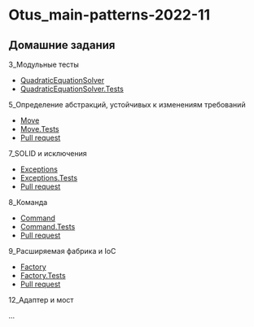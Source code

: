 # Otus_main-patterns-2022-11

## Домашние задания

3_Модульные тесты
* [QuadraticEquationSolver](https://github.com/YellowFive5/Otus_main-patterns-2022-11/tree/main/QuadraticEquationSolver)
* [QuadraticEquationSolver.Tests](https://github.com/YellowFive5/Otus_main-patterns-2022-11/tree/main/QuadraticEquationSolver.Tests)

5_Определение абстракций, устойчивых к изменениям требований
* [Move](https://github.com/YellowFive5/Otus_main-patterns-2022-11/tree/main/Move)
* [Move.Tests](https://github.com/YellowFive5/Otus_main-patterns-2022-11/tree/main/Move.Tests)
* [Pull request](https://github.com/YellowFive5/Otus_main-patterns-2022-11/pull/1)

7_SOLID и исключения

* [Exceptions](https://github.com/YellowFive5/Otus_main-patterns-2022-11/tree/main/Exceptions)
* [Exceptions.Tests](https://github.com/YellowFive5/Otus_main-patterns-2022-11/tree/main/Exceptions.Tests)
* [Pull request](https://github.com/YellowFive5/Otus_main-patterns-2022-11/pull/2)

8_Команда

* [Command](https://github.com/YellowFive5/Otus_main-patterns-2022-11/tree/main/Command)
* [Command.Tests](https://github.com/YellowFive5/Otus_main-patterns-2022-11/tree/main/Command.Tests)
* [Pull request](https://github.com/YellowFive5/Otus_main-patterns-2022-11/pull/3)

9_Расширяемая фабрика и IoC

* [Factory](https://github.com/YellowFive5/Otus_main-patterns-2022-11/tree/main/Factory)
* [Factory.Tests](https://github.com/YellowFive5/Otus_main-patterns-2022-11/tree/main/Factory.Tests)
* [Pull request](https://github.com/YellowFive5/Otus_main-patterns-2022-11/pull/4)

12_Адаптер и мост

...
